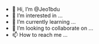 - 👋 Hi, I’m @Jeo1bdu
- 👀 I’m interested in ...
- 🌱 I’m currently learning ...
- 💞️ I’m looking to collaborate on ...
- 📫 How to reach me ...

<!---
Jeo1bdu/Jeo1bdu is a ✨ special ✨ repository because its `README.md` (this file) appears on your GitHub profile.
You can click the Preview link to take a look at your changes.
--->
